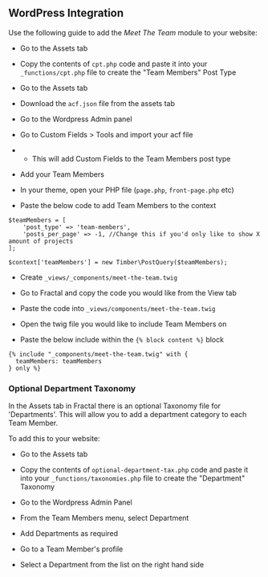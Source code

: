 ## WordPress Integration

Use the following guide to add the *Meet The Team* module to your website:

- Go to the Assets tab

- Copy the contents of `cpt.php` code and paste it into your `_functions/cpt.php` file to create the "Team Members" Post Type

- Go to the Assets tab

- Download the `acf.json` file from the assets tab 

- Go to the Wordpress Admin panel

- Go to Custom Fields > Tools and import your acf file
- - This will add Custom Fields to the Team Members post type

- Add your Team Members

- In your theme, open your PHP file (`page.php`, `front-page.php` etc)

- Paste the below code to add Team Members to the context
```
$teamMembers = [
    'post_type' => 'team-members',
    'posts_per_page' => -1, //Change this if you'd only like to show X amount of projects
];

$context['teamMembers'] = new Timber\PostQuery($teamMembers);
```

- Create `_views/_components/meet-the-team.twig`

- Go to Fractal and copy the code you would like from the View tab

- Paste the code into `_views/components/meet-the-team.twig`

- Open the twig file you would like to include Team Members on

- Paste the below include within the `{% block content %}` block
```
{% include "_components/meet-the-team.twig" with {
  teamMembers: teamMembers
} only %}
```

### Optional Department Taxonomy ###

In the Assets tab in Fractal there is an optional Taxonomy file for 'Departments'.
This will allow you to add a department category to each Team Member.

To add this to your website:

- Go to the Assets tab

- Copy the contents of `optional-department-tax.php` code and paste it into your `_functions/taxonomies.php` file to create the "Department" Taxonomy

- Go to the Wordpress Admin Panel

- From the Team Members menu, select Department

- Add Departments as required

- Go to a Team Member's profile

- Select a Department from the list on the right hand side